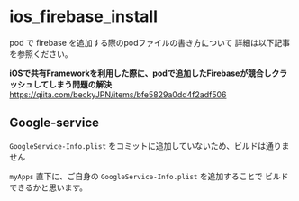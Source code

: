 # ios_firebase_install

pod で firebase を追加する際のpodファイルの書き方について
詳細は以下記事を参照ください。

**iOSで共有Frameworkを利用した際に、podで追加したFirebaseが競合しクラッシュしてしまう問題の解決**
https://qiita.com/beckyJPN/items/bfe5829a0dd4f2adf506

## Google-service
`GoogleService-Info.plist`
をコミットに追加していないため、ビルドは通りません

`myApps`
直下に、ご自身の `GoogleService-Info.plist` を追加することで
ビルドできるかと思います。
